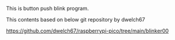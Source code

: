 This is button push blink program.


This contents based on below git repository by dwelch67

https://github.com/dwelch67/raspberrypi-pico/tree/main/blinker00
